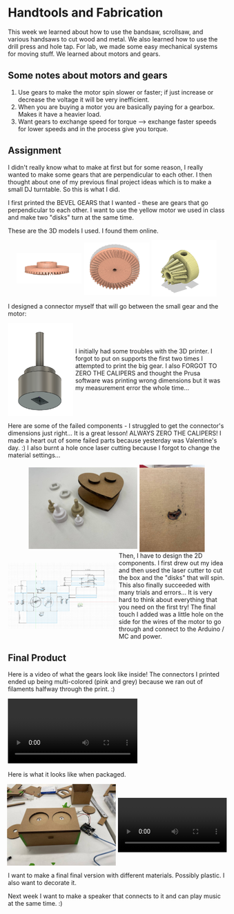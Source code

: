 # Handtools and Fabrication

This week we learned about how to use the bandsaw, scrollsaw, and various handsaws to cut wood and metal. We also learned how to use the drill press and hole tap. For lab, we made some easy mechanical systems for moving stuff. We learned about motors and gears.

## Some notes about motors and gears

1. Use gears to make the motor spin slower or faster; if just increase or decrease the voltage it will be very inefficient.
2. When you are buying a motor you are basically paying for a gearbox. Makes it have a heavier load.
3. Want gears to exchange speed for torque --> exchange faster speeds for lower speeds and in the process give you torque.

## Assignment

I didn't really know what to make at first but for some reason, I really wanted to make some gears that are perpendicular to each other. I then thought about one of my previous final project ideas which is to make a small DJ turntable. So this is what I did.

I first printed the BEVEL GEARS that I wanted - these are gears that go perpendicular to each other. I want to use the yellow motor we used in class and make two "disks" turn at the same time.

These are the 3D models I used. I found them online.

<div style="display: flex; align-items: center; justify-content: center; gap: 5px;">
    <img src="../img/week3/3-4.5.png" alt="" width="30%">
    <img src="../img/week3/3-4.png" alt="" width="30%">
    <img src="../img/week3/3-5.png" alt="" width="30%">
</div>

I designed a connector myself that will go between the small gear and the motor:

<div style="display: flex; align-items: center; justify-content: center; gap: 5px;">
    <img src="../img/week3/3-6.png" alt="" width="30%">
    <div>
        I initially had some troubles with the 3D printer. I forgot to put on supports the first two times I attempted to print the big gear. I also FORGOT TO ZERO THE CALIPERS and thought the Prusa software was printing wrong dimensions but it was my measurement error the whole time...
    </div>
</div>

Here are some of the failed components - I struggled to get the connector's dimensions just right... It is a great lesson! ALWAYS ZERO THE CALIPERS! I made a heart out of some failed parts because yesterday was Valentine's day. :)
I also burnt a hole once laser cutting because I forgot to change the material settings...

<div style="display: flex; align-items: center; justify-content: center; gap: 5px;">
    <img src="../img/week3/3-2.jpg" alt="" width="50%">
    <img src="../img/week3/3-3.jpg" alt="" width="30%">
</div>


<div style="display: flex; align-items: center; justify-content: center; gap: 5px;">
    <img src="../img/week3/3-7.png" alt="" width="50%">
        Then, I have to design the 2D components. I first drew out my idea and then used the laser cutter to cut the box and the "disks" that will spin. This also finally succeeded with many trials and errors... It is very hard to think about everything that you need on the first try! The final touch I added was a little hole on the side for the wires of the motor to go through and connect to the Arduino / MC and power.
</div>

## Final Product

Here is a video of what the gears look like inside! The connectors I printed ended up being multi-colored (pink and grey) because we ran out of filaments halfway through the print. :)

<video controls>
  <source src="../img/week3/3-1-v.MOV" type="video/mp4">
</video>

Here is what it looks like when packaged.

<div style="display: flex; align-items: center; justify-content: center; gap: 5px;">
<img src="../img/week3/3-1.jpg" alt="" width="50%">

<video controls width="50%">
  <source src="../img/week3/3-2-v.MOV" type="video/mp4">
</video>

</div>

I want to make a final final version with different materials. Possibly plastic. I also want to decorate it.

Next week I want to make a speaker that connects to it and can play music at the same time. :)
